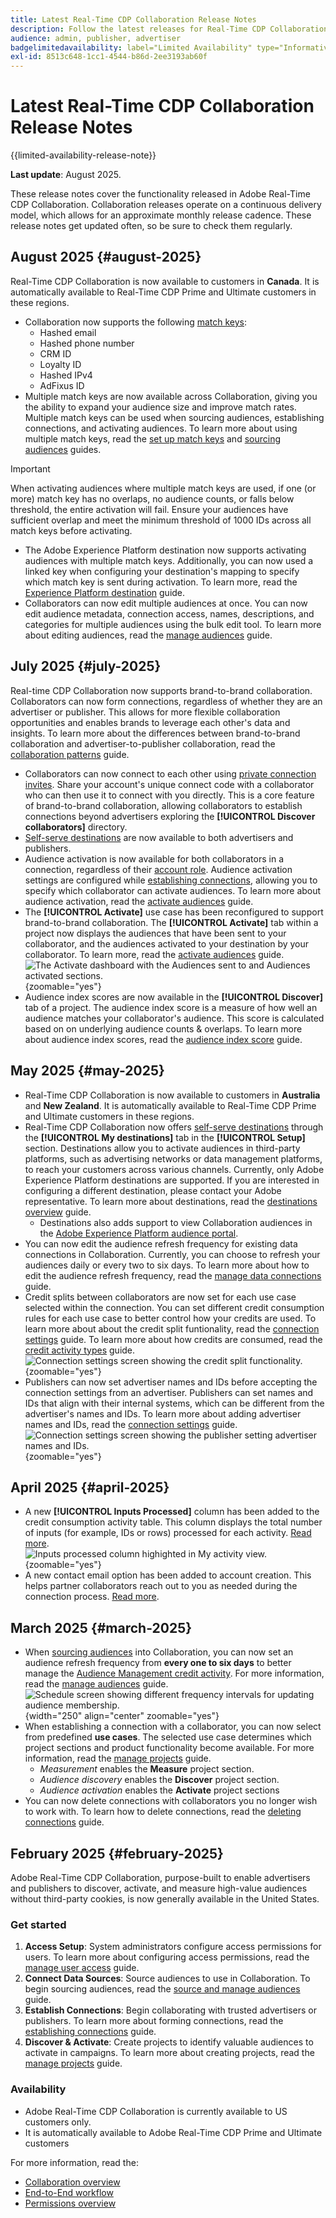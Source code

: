 ```yaml
---
title: Latest Real-Time CDP Collaboration Release Notes
description: Follow the latest releases for Real-Time CDP Collaboration
audience: admin, publisher, advertiser
badgelimitedavailability: label="Limited Availability" type="Informative" url="https://helpx.adobe.com/legal/product-descriptions/real-time-customer-data-platform-collaboration.html newtab=true"
exl-id: 8513c648-1cc1-4544-b86d-2ee3193ab60f
---
```

# Latest Real-Time CDP Collaboration Release Notes

{{limited-availability-release-note}}

**Last update**: August 2025.

These release notes cover the functionality released in Adobe Real-Time CDP Collaboration. Collaboration releases operate on a continuous delivery model, which allows for an approximate monthly release cadence. These release notes get updated often, so be sure to check them regularly.

## August 2025 {#august-2025}

Real-Time CDP Collaboration is now available to customers in **Canada**. It is automatically available to Real-Time CDP Prime and Ultimate customers in these regions.

* Collaboration now supports the following [match keys](../setup/onboard-account.md#supported-match-keys):
  * Hashed email
  * Hashed phone number
  * CRM ID
  * Loyalty ID
  * Hashed IPv4
  * AdFixus ID
* Multiple match keys are now available across Collaboration, giving you the ability to expand your audience size and improve match rates. Multiple match keys can be used when sourcing audiences, establishing connections, and activating audiences. To learn more about using multiple match keys, read the [set up match keys](../setup/onboard-account.md) and [sourcing audiences](../setup/onboard-audiences.md#map-fields) guides.

>[!IMPORTANT]
>
>When activating audiences where multiple match keys are used, if one (or more) match key has no overlaps, no audience counts, or falls below threshold, the entire activation will fail. Ensure your audiences have sufficient overlap and meet the minimum threshold of 1000 IDs across all match keys before activating.

* The Adobe Experience Platform destination now supports activating audiences with multiple match keys. Additionally, you can now used a linked key when configuring your destination's mapping to specify which match key is sent during activation. To learn more, read the [Experience Platform destination](../destinations/experience-platform.md#linked-keys) guide.
* Collaborators can now edit multiple audiences at once. You can now edit audience metadata, connection access, names, descriptions, and categories for multiple audiences using the bulk edit tool. To learn more about editing audiences, read the [manage audiences](../setup/onboard-audiences.md#edit-audiences) guide.
  
## July 2025 {#july-2025}

Real-time CDP Collaboration now supports brand-to-brand collaboration. Collaborators can now form connections, regardless of whether they are an advertiser or publisher. This allows for more flexible collaboration opportunities and enables brands to leverage each other's data and insights. To learn more about the differences between brand-to-brand collaboration and advertiser-to-publisher collaboration, read the [collaboration patterns](../overview/collaboration-patterns.md) guide.

* Collaborators can now connect to each other using [private connection invites](../connect/establishing-connections.md#private-connection-invites). Share your account's unique connect code with a collaborator who can then use it to connect with you directly. This is a core feature of brand-to-brand collaboration, allowing collaborators to establish connections beyond advertisers exploring the **[!UICONTROL Discover collaborators]** directory.
* [Self-serve destinations](../setup/manage-destinations.md) are now available to both advertisers and publishers.
* Audience activation is now available for both collaborators in a connection, regardless of their [account role](../overview/roles.md). Audience activation settings are configured while [establishing connections](../connect/establishing-connections.md#configure-connection-settings), allowing you to specify which collaborator can activate audiences. To learn more about audience activation, read the [activate audiences](../collaborate/activate.md) guide.
* The **[!UICONTROL Activate]** use case has been reconfigured to support brand-to-brand collaboration. The **[!UICONTROL Activate]** tab within a project now displays the audiences that have been sent to your collaborator, and the audiences activated to your destination by your collaborator. To learn more, read the [activate audiences](../collaborate/activate.md) guide. <br> ![The Activate dashboard with the Audiences sent to and Audiences activated sections.](/help/assets/release-notes/2025/activate-dashboard.png){zoomable="yes"}
* Audience index scores are now available in the **[!UICONTROL Discover]** tab of a project. The audience index score is a measure of how well an audience matches your collaborator's audience. This score is calculated based on on underlying audience counts & overlaps. To learn more about audience index scores, read the [audience index score](../collaborate/discover.md#audience-index-score) guide.

## May 2025 {#may-2025}

* Real-Time CDP Collaboration is now available to customers in **Australia** and **New Zealand**. It is automatically available to Real-Time CDP Prime and Ultimate customers in these regions.
* Real-Time CDP Collaboration now offers [self-serve destinations](../setup/manage-destinations.md) through the **[!UICONTROL My destinations]** tab in the **[!UICONTROL Setup]** section. Destinations allow you to activate audiences in third-party platforms, such as advertising networks or data management platforms, to reach your customers across various channels. Currently, only Adobe Experience Platform destinations are supported. If you are interested in configuring a different destination, please contact your Adobe representative. To learn more about destinations, read the [destinations overview](../destinations/overview.md) guide.
  * Destinations also adds support to view Collaboration audiences in the [Adobe Experience Platform audience portal](https://experienceleague.adobe.com/en/docs/experience-platform/segmentation/ui/audience-portal.md#manage-audiences).
* You can now edit the audience refresh frequency for existing data connections in Collaboration. Currently, you can choose to refresh your audiences daily or every two to six days. To learn more about how to edit the audience refresh frequency, read the [manage data connections](../setup/manage-data-connection.md#scheduling) guide.
* Credit splits between collaborators are now set for each use case selected within the connection. You can set different credit consumption rules for each use case to better control how your credits are used. To learn more about about the credit split funtionality, read the [connection settings](../connect/establishing-connections.md#connection-settings) guide. To learn more about how credits are consumed, read the [credit activity types](../setup/my-activity.md#types-of-activities) guide. <br> ![Connection settings screen showing the credit split functionality.](/help/assets/release-notes/2025/credit-split.png){zoomable="yes"}
* Publishers can now set advertiser names and IDs before accepting the connection settings from an advertiser. Publishers can set names and IDs that align with their internal systems, which can be different from the advertiser's names and IDs. To learn more about adding advertiser names and IDs, read the [connection settings](../connect/establishing-connections.md#connection-settings.md) guide. <br> ![Connection settings screen showing the publisher setting advertiser names and IDs.](/help/assets/release-notes/2025/add-advertiser-names-modal.png){zoomable="yes"}

## April 2025 {#april-2025}

* A new **[!UICONTROL Inputs Processed]** column has been added to the credit consumption activity table. This column displays the total number of inputs (for example, IDs or rows) processed for each activity. [Read more](/help/guide/setup/my-activity.md#inputs-processed). <br> ![Inputs processed column highighted in My activity view.](/help/assets/release-notes/2025/inputs-processed-column.png){zoomable="yes"}
* A new contact email option has been added to account creation. This helps partner collaborators reach out to you as needed during the connection process. [Read more](../setup/onboard-account.md).

## March 2025 {#march-2025}

* When [sourcing audiences](/help/guide/setup/onboard-audiences.md) into Collaboration, you can now set an audience refresh frequency from **every one to six days** to better manage the [Audience Management credit activity](/help/guide/setup/my-activity.md#types-of-activities). For more information, read the [manage audiences](https://experienceleague.adobe.com/en/docs/experience-platform/segmentation/ui/audience-portal.md#manage-audiences) guide. <br> ![Schedule screen showing different frequency intervals for updating audience membership.](/help/assets/setup/add-manage-audiences/audience-scheduling-frequency.png "Schedule screen showing different frequency intervals for updating audience membership."){width="250" align="center" zoomable="yes"}
* When establishing a connection with a collaborator, you can now select from predefined **use cases**. The selected use case determines which project sections and product functionality become available. For more information, read the [manage projects](/help/guide/collaborate/manage-projects.md#project-use-cases) guide.
    * *Measurement* enables the **Measure** project section.
    * *Audience discovery* enables the **Discover** project section.
    * *Audience activation* enables the  **Activate** project sections <br>
* You can now delete connections with collaborators you no longer wish to work with. To learn how to delete connections, read the [deleting connections](/help/guide/connect/establishing-connections.md#delete-connections) guide.

## February 2025 {#february-2025}

Adobe Real-Time CDP Collaboration, purpose-built to enable advertisers and publishers to discover, activate, and measure high-value audiences without third-party cookies, is now generally available in the United States.

### Get started

1. **Access Setup**: System administrators configure access permissions for users. To learn more about configuring access permissions, read the [manage user access](/help/guide/permissions/manage-user-access.md#RTCDP-collaboration-access) guide.
2. **Connect Data Sources**: Source audiences to use in Collaboration. To begin sourcing audiences, read the [source and manage audiences](/help/guide/setup/onboard-audiences.md) guide.
3. **Establish Connections**: Begin collaborating with trusted advertisers or publishers. To learn more about forming connections, read the [establishing connections](/help/guide/connect/establishing-connections.md) guide.
4. **Discover & Activate**: Create projects to identify valuable audiences to activate in campaigns. To learn more about creating projects, read the [manage projects](/help/guide/collaborate/manage-projects.md) guide.

### Availability

* Adobe Real-Time CDP Collaboration is currently available to US customers only.
* It is automatically available to Adobe Real-Time CDP Prime and Ultimate customers

For more information, read the:

* [Collaboration overview](/help/guide/home.md)
* [End-to-End workflow](/help/guide/overview/end-to-end-workflow.md)
* [Permissions overview](/help/guide/permissions/overview.md)
